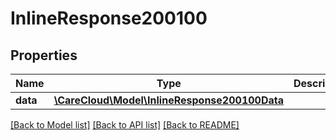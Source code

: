 # InlineResponse200100

## Properties
Name | Type | Description | Notes
------------ | ------------- | ------------- | -------------
**data** | [**\CareCloud\Model\InlineResponse200100Data**](InlineResponse200100Data.md) |  | [optional] 

[[Back to Model list]](../../README.md#documentation-for-models) [[Back to API list]](../../README.md#documentation-for-api-endpoints) [[Back to README]](../../README.md)

